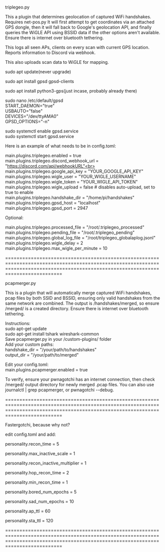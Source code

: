 

triplegeo.py 

This a plugin that determines geolocation of captured WiFi handshakes. Requires net-pos.py
It will first attempt to get coordinates via an attached GPS dongle, then it will fall back to Google's geolocation API, and finally queries the WiGLE API using BSSID data if the other options aren't available. Ensure there is internet over bluetooth tethering.

This logs all seen APs, clients on every scan with current GPS location. Reports information to Discord via webhook.

This also uploads scan data to WiGLE for mapping.

sudo apt update(never upgrade)

sudo apt install gpsd gpsd-clients

sudo apt install python3-gps(just incase, probably already there)

sudo nano /etc/default/gpsd<br>START_DAEMON="true"<br>USBAUTO="false"<br>DEVICES="/dev/ttyAMA0"<br>GPSD_OPTIONS="-n"<br>

sudo systemctl enable gpsd.service<br>
sudo systemctl start gpsd.service





Here is an example of what needs to be in config.toml:

main.plugins.triplegeo.enabled = true<br>
main.plugins.triplegeo.discord_webhook_url = "https://discord.com/api/webhookURL"<br>
main.plugins.triplegeo.google_api_key = "YOUR_GOOGLE_API_KEY"<br>
main.plugins.triplegeo.wigle_user = "YOUR_WIGLE_USERNAME"<br>
main.plugins.triplegeo.wigle_token = "YOUR_WIGLE_API_TOKEN"<br>
main.plugins.triplegeo.wigle_upload = false  # disables auto-upload, set to true to enable<br>
main.plugins.triplegeo.handshake_dir = "/home/pi/handshakes"<br>
main.plugins.triplegeo.gpsd_host = "localhost"<br>
main.plugins.triplegeo.gpsd_port = 2947<br>

Optional:

main.plugins.triplegeo.processed_file = "/root/.triplegeo_processed"<br>
main.plugins.triplegeo.pending_file = "/root/.triplegeo_pending" <br>
main.plugins.triplegeo.global_log_file = "/root/triplegeo_globalaplog.jsonl"<br>
main.plugins.triplegeo.wigle_delay = 2<br>
main.plugins.triplegeo.max_wigle_per_minute = 10<br>

======================================================================================================================================================================================

pcapmerger.py

This is a plugin that will automatically merge captured WiFi handshakes, pcap files by both SSID and BSSID, ensuring only valid handshakes from the same network are combined. The output is /handshakes/merged, so ensure /merged/ is a created directory. Ensure there is internet over bluetooth tethering.

Instructions:<br>
sudo apt-get update<br>
sudo apt-get install tshark wireshark-common<br>
Save pcapmerger.py in your /custom-plugins/ folder<br>
Add your custom paths:<br>
handshake_dir = "/your/path/to/handshakes"<br>
output_dir = "/your/path/to/merged"<br>

Edit your config.toml:<br>
main.plugins.pcapmerger.enabled = true 

To verify, ensure your pwnagotchi has an internet connection, then check /merged/ output directory for newly merged .pcap files. You can also use journalctl | grep pcapmerger, or pwnagotchi --debug.


======================================================================================================================================================================================

Fastergotchi, because why not?

edit config.toml and add:

personality.recon_time = 5

personality.max_inactive_scale = 1

personality.recon_inactive_multiplier = 1

personality.hop_recon_time = 2

personality.min_recon_time = 1

personality.bored_num_epochs = 5

personality.sad_num_epochs =  10

personality.ap_ttl = 60 

personality.sta_ttl = 120

======================================================================================================================================================================================
